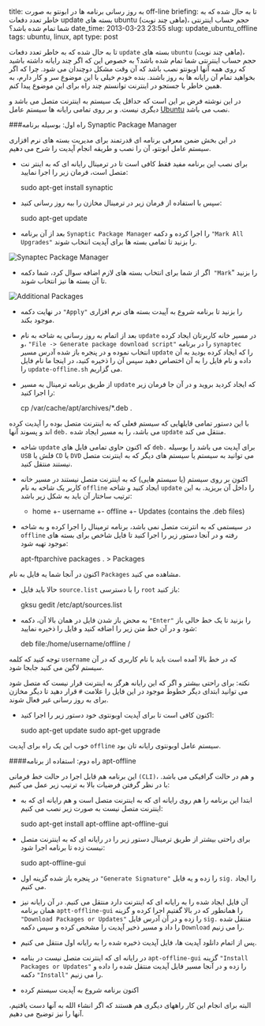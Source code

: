 title: به روز رسانی برنامه ها در ابونتو به صورت off-line
briefing: تا به حال شده که به خاطر تعدد دفعات update بسته های ubuntu (ماهی چند نوبت)، حجم حساب اینترنتی شما تمام شده باشد؟
date_time: 2013-03-23 23:55
slug: update_ubuntu_offline
tags: ubuntu, linux, apt
type: post

تا به حال شده که به خاطر تعدد دفعات `update` بسته های `ubuntu` (ماهی چند نوبت)، حجم حساب اینترنتی شما تمام شده باشد؟ به خصوص این که اگر چند رایانه داشته باشید که روی همه آنها اوبونتو نصب باشد که آن وقت مشکل دوچندان می شود. چرا که اگر بخواهید تمام آن رایانه ها به روز باشند. بنده خودم خیلی با این موضوع سر و کار دارم، به همین خاطر با جستجو در اینترنت توانستم چند راه برای این موضوع پیدا کنم.

در این نوشته فرض بر این است که حداقل یک سیستم به اینترنت متصل می باشد و دیگری نیست. و بر روی تمامی رایانه ها سیستم عامل [Ubuntu][Ubuntu] نصب می باشد.

###راه اول: بوسیله برنامه Synaptic Package Manager

در این بخش ضمن معرفی برنامه ای قدرتمند برای مدیریت بسته های نرم افزاری سیستم عامل ابونتو، آن را نصب و طریقه انجام آپدیت را شرح می دهیم.
  - برای نصب این برنامه مفید فقط کافی است تا در ترمینال رایانه ای که به اینتر نت متصل است، فرمان زیر را اجرا نمایید:

    sudo apt-get install synaptic

  * سپس با استفاده از فرمان زیر در ترمینال مخازن را ببه روز رسانی کنید:

    sudo apt-get update

  * بعد از آن برنامه `Synaptic Package Manager` را اجرا کرده و دکمه `"Mark All Upgrades"` را بزنید تا تمامی بسته ها برای آپدیت انتخاب شوند.

![Synaptec Package Manager](http://i.stack.imgur.com/99tff.png)

  * اگر از شما برای انتخاب بسته های لازم اضافه سوال کرد، شما دکمه` "Mark`" را بزنید تا آن بسته ها نیز انتخاب شوند.

![Additional Packages](http://i.stack.imgur.com/FEwxP.png)

  * در نهایت دکمه `"Apply"` را بزنید تا برنامه شروع به آپیدت بسته های نرم افزاری موجود بکند.

  * بعد از اتمام به روز رسانی یه شاخه به نام `update` در مسیر خانه کاربرتان ایجاد کرده و، `"File -> Generate package download script"` را در برنامه `synaptec` انتخاب نموده و در پنجره باز شده آدرس مسیر `update` را که ایجاد کرده بودید به آن داده و نام فایل را به آن اختصاص دهید سپس آن را ذخیره کنید، در اینجا ما نام فایل را `update-offline.sh` می گزاریم.

  * از طریق برنامه ترمینال به مسیر `update` که ایجاد کردید بروید و در آن جا فرمان زیر را اجرا کنید:

    cp /var/cache/apt/archives/*.deb .

با این دستور تمامی فایلهایی که سیستم فعلی که به اینترنت متصل بوده را آپدیت کرده اند و پسوند آنها `deb.` می باشد، را به مسیر ایجاد شده `update` منتقل می کند.

  * شاخه `update` که اکنون حاوی تمامی فایل های `deb.` برای آپدیت می باشد را بوسیله `USB` فلش یا `CD` یا `DVD` می توانید به سیستم یا سیستم های دیگر که به اینترنت متصل نیستند منتقل کنید.

  * اکنون بر روی سیستم (یا سیستم هایی) که به اینترنت متصل نیستند در مسیر خانه کاربر یک شاخه به نام `offline` ایجاد کنید و شاخه `update` را داخل آن بریزید. به این ترتیب ساختار آن باید به شکل زیر باشد:

    + home
     +- username
       +-  offline
         +-  Updates (contains the .deb files)

  * در سیستمی که به انترنت متصل نمی باشد، برنامه ترمینال را اجرا کرده و به شاخه `offline` رفته و در آنجا دستور زیر را اجرا کنید تا فایل شاخص برای بسته های موجود تهیه شود:

    apt-ftparchive packages . > Packages

اکنون در آنجا شما یه فایل به نام `Packages` مشاهده می کنید.

  * حالا باید فایل `source.list` را با دسترسی `root` باز کنید:

    gksu gedit /etc/apt/sources.list

  * به محض باز شدن فایل در همان بالا آن، دکمه `"Enter"` را بزنید تا یک خط خالی باز شود و در آن خط متن زیر را اضافه کنید و فایل را ذخیره نمایید:

    deb file:/home/username/offline /

توجه کنید که کلمه `username` که در خط بالا آمده است باید با نام کاربری که در آن سیستم لاگین می کنید جابجا شود.

نکته: برای راحتی بیشتر و اگر که این رایانه هرگز به اینترنت قرار نیست که متصل شود می توانید ابتدای دیگر خطوط موجود در این فایل را علامت `#` قرار دهید تا دیگر مخازن برای به روز رسانی غیر فعال شوند.

  * اکنون کافی است تا برای آپدیت اوبونتوی خود دستور زیر را اجرا کنید:

    sudo apt-get update
    sudo apt-get upgrade

خوب این یک راه برای آپدیت `offline` سیستم عامل اوبونتوی رایانه تان بود.

####راه دوم: استفاده از برنامه apt-offline

این برنامه هم قابل اجرا در حالت خط فرمانی `(CLI)`، و هم در حالت گرافیکی می باشد. با در نظر گرفتن فرضیات بالا به ترتیب زیر عمل می کنیم:
  * ابتدا این برنامه را هم روی رایانه ای که به اینترنت متصل است و هم رایانه ای که به اینترنت متصل نیست به صورت زیر نصب می کنیم:

    sudo apt-get install apt-offline apt-offline-gui

  * برای راحتی بیشتر از طریق ترمینال دستور زیر را در رایانه ای که به اینترنت متصل نیست زده تا برنامه اجرا شود:

    sudo apt-offline-gui

  * در پنجره باز شده گزینه اول `"Generate Signature"` را زده و یه فایل `sig.` را ایجاد می کنیم.

  * آن فایل ایجاد شده را به رایانه ای که اینترنت دارد منتقل می کنیم. در آن رایانه نیز همان برنامه `aptt-offline-gui` را همانطور که در بالا گفتیم اجرا کرده و گزینه `"Download Packages or Updates"` را زده و در آن آدرس فایل `sig.` منتقل شده را داد و مسیر ذخیر آپدیت را مشخص کرده و سپس دکمه `Download` را می زنیم.

  * پس از اتمام دانلود آپدیت ها، فایل آپدیت ذخیره شده را به رایانه اول منتقل می کنیم.

  * در رایانه ای که اینترنت متصل نیست در بنامه `apt-offline-gui` گزینه `"Install Packages or Updates"` را زده و در آنجا مسیر فایل آپدیت منتقل شده را داده و دکمه `"Install"` را می زنیم.

  * اکنون برنامه شروع به آپدیت سیستم کرده

البته برای انجام این کار راههای دیگری هم هستند که اگر انشاء الله به آنها دست یافتیم، آنها را نیز توضیح می دهیم.

[Ubuntu]: https://en.wikipedia.org/wiki/Ubuntu_(operating_system)  "Ubuntu_(Linux_operating_system)"
